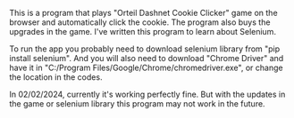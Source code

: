 This is a program that plays "Orteil Dashnet Cookie Clicker" game on the browser and automatically click the cookie. The program also buys the upgrades in the game. I've written this program to learn about Selenium.

To run the app you probably need to download selenium library from "pip install selenium". And you will also need to download "Chrome Driver" and have it in "C:/Program Files/Google/Chrome/chromedriver.exe", or change the location in the codes. 

In 02/02/2024, currently it's working perfectly fine. But with the updates in the game or selenium library this program may not work in the future.
